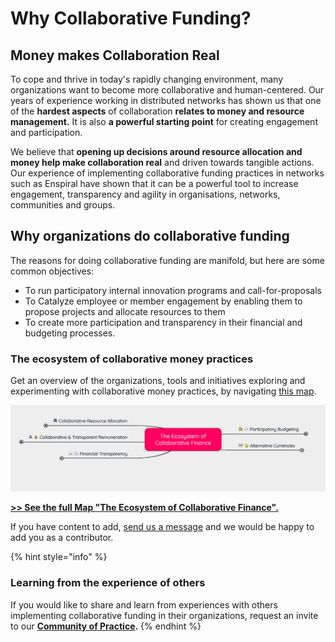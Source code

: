 # Why Collaborative Funding?

## Money makes Collaboration Real

To cope and thrive in today's rapidly changing environment, many organizations want to become more collaborative and human-centered. Our years of experience working in distributed networks has shown us that one of the **hardest aspects** of collaboration **relates to money and resource management.** It is also **a powerful starting point** for creating engagement and participation.

We believe that **opening up decisions around resource allocation and money help make collaboration real** and driven towards tangible actions. Our experience of implementing collaborative funding practices in networks such as Enspiral have shown that it can be a powerful tool to increase engagement, transparency and agility in organisations, networks, communities and groups.

## Why organizations do collaborative funding

The reasons for doing collaborative funding are manifold, but here are some common objectives:&#x20;

* To run participatory internal innovation programs and call-for-proposals
* To Catalyze employee or member engagement by enabling them to propose projects and allocate resources to them
* To create more participation and transparency in their financial and budgeting processes.

### The ecosystem of collaborative money practices

Get an overview of the organizations, tools and initiatives exploring and experimenting with collaborative money practices, by navigating [this map](https://www.mindmeister.com/de/985455138/the-ecosystem-of-collaborative-finance?fullscreen=1).

![](<.gitbook/assets/image (1).png>)

****[**>> See the full Map "The Ecosystem of Collaborative Finance".**](https://www.mindmeister.com/985455138/the-ecosystem-of-collaborative-finance)****

If you have content to add, [send us a message](mailto:francesca@greaterthan.finance) and we would be happy to add you as a contributor.

{% hint style="info" %}
### Learning from the experience of others&#x20;

If you would like to share and learn from experiences with others implementing collaborative funding in their organizations, request an invite to our [**Community of Practice**](https://www.loomio.org/g/CI3j26MK/greaterthan-community)**.**
{% endhint %}

